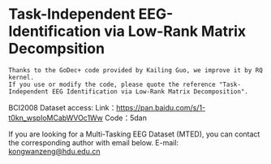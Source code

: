 # Task-Independent EEG-Identification via Low-Rank Matrix Decompsition
    Thanks to the GoDec+ code provided by Kailing Guo, we improve it by RQ kernel.
    If you use or modify the code, please quote the reference "Task-Independent EEG Identification via Low-Rank Matrix Decomposition".


BCI2008 Dataset access:
Link：https://pan.baidu.com/s/1-t0kn_wspIoMCabWVOc1Ww      Code：5dan


If you are looking for a Multi-Tasking EEG Dataset (MTED), you can contact the corresponding author with email below.
E-mail: kongwanzeng@hdu.edu.cn
